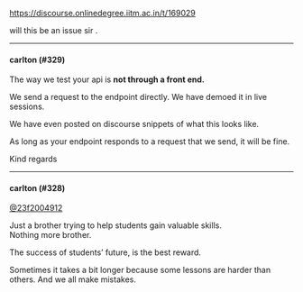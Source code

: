 https://discourse.onlinedegree.iitm.ac.in/t/169029

will this be an issue sir .</p><hr>

<h4>carlton (#329)</h4>
<p>The way we test your api is <strong>not through a front end.</strong></p>
<p>We send a request to the endpoint directly. We have demoed it in live sessions.</p>
<p>We have even posted on discourse snippets of what this looks like.</p>
<p>As long as your endpoint responds to a request that we send, it will be fine.</p>
<p>Kind regards</p><hr>

<h4>carlton (#328)</h4>
<p><a class="mention" href="/u/23f2004912">@23f2004912</a></p>
<p>Just a brother trying to help students gain valuable skills.<br/>
Nothing more brother.</p>
<p>The success of students’ future, is the best reward.</p>
<p>Sometimes it takes a bit longer because some lessons are harder than others. And we all make mistakes.